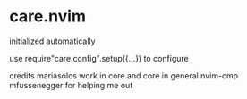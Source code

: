 # care.nvim

initialized automatically

use require"care.config".setup({...}) to configure

credits
mariasolos work in core and core in general
nvim-cmp
mfussenegger for helping me out
